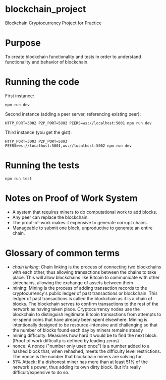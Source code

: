 # blockchain_project
Blockchain Cryptocurrency Project for Practice

# Purpose
To create blockchain functionality and tests in order to understand functionality and behavior of blockchain.

# Running the code
First instance:
 ```
 npm run dev
 ```
Second instance (adding a peer server, referencing existing peer):
```
HTTP_PORT=3002 P2P_PORT=5002 PEERS=ws://localhost:5001 npm run dev
```
Third instance (you get the gist):
```
HTTP_PORT=3003 P2P_PORT=5003 PEERS=ws://localhost:5001,ws://localhost:5002 npm run dev
```

# Running the tests
```
npm run test
```
# Notes on Proof of Work System
- A system that requires miners to do computational work to add blocks.
- Any peer can replace the blockchain.
- The proof-of-work makes it expensive to generate corrupt chains.
- Manageable to submit one block, unproductive to generate an entire chain.

# Glossary of common terms
- *chain linking*: Chain linking is the process of connecting two blockchains with each other, thus allowing transactions between the chains to take place. This will allow blockchains like Bitcoin to communicate with other sidechains, allowing the exchange of assets between them
- mining: Mining is the process of adding transaction records to the cryptocurrency's public ledger of past transactions or blockchain. This ledger of past transactions is called the blockchain as it is a chain of blocks. The blockchain serves to confirm transactions to the rest of the network as having taken place. Cryptocurrency nodes use the blockchain to distinguish legitimate Bitcoin transactions from attempts to re-spend coins that have already been spent elsewhere. Mining is intentionally designed to be resource-intensive and challenging so that the number of blocks found each day by miners remains steady
- mining difficulty: Measures how hard it would be to find the next block. (Proof of work difficulty is defined by leading zeros)
- nonce: A nonce ("number only used once") is a number added to a hashed block that, when rehashed, meets the difficulty level restrictions. The nonce is the number that blockchain miners are solving for.
- 51% Attack: If a dishonest miner has more than at least 51% of the network's power, thus adding its own dirty block. But it's really difficult/expensive to do so.
